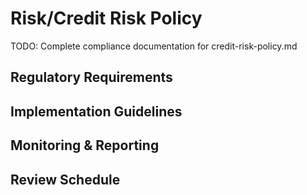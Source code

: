 # Risk/Credit Risk Policy

TODO: Complete compliance documentation for credit-risk-policy.md

## Regulatory Requirements

## Implementation Guidelines

## Monitoring & Reporting

## Review Schedule
